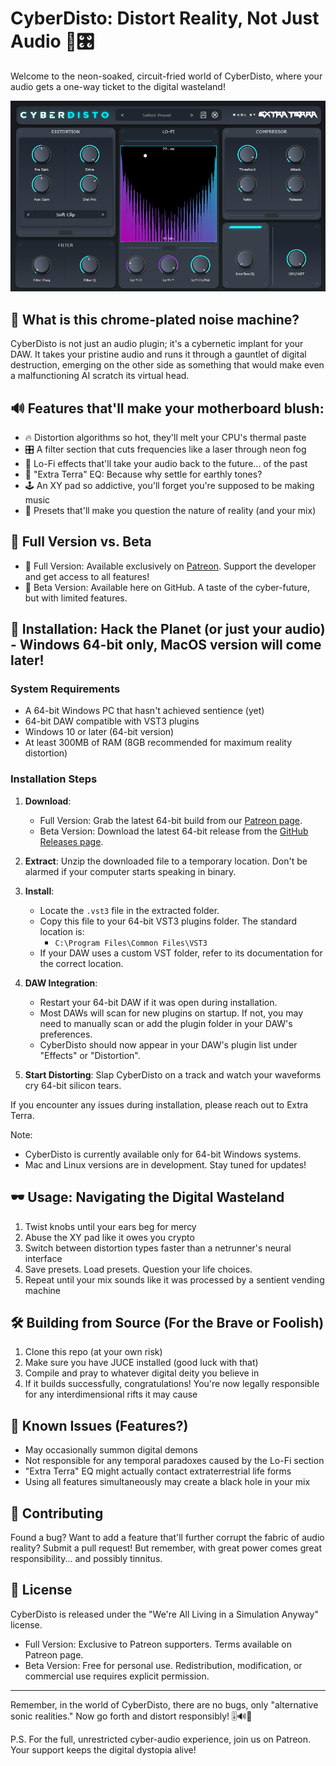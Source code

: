 # CyberDisto: Distort Reality, Not Just Audio 🤖🎛️

Welcome to the neon-soaked, circuit-fried world of CyberDisto, where your audio gets a one-way ticket to the digital wasteland! 

![Alt text](screencyberdisto.png)

## 🌆 What is this chrome-plated noise machine?

CyberDisto is not just an audio plugin; it's a cybernetic implant for your DAW. It takes your pristine audio and runs it through a gauntlet of digital destruction, emerging on the other side as something that would make even a malfunctioning AI scratch its virtual head.

## 🔊 Features that'll make your motherboard blush:

- 🔥 Distortion algorithms so hot, they'll melt your CPU's thermal paste
- 🎛️ A filter section that cuts frequencies like a laser through neon fog
- 💾 Lo-Fi effects that'll take your audio back to the future... of the past
- 🦾 "Extra Terra" EQ: Because why settle for earthly tones?
- 🕹️ An XY pad so addictive, you'll forget you're supposed to be making music
- 🧠 Presets that'll make you question the nature of reality (and your mix)

## 💎 Full Version vs. Beta

- 🌟 Full Version: Available exclusively on [Patreon]([https://www.patreon.com/YourPatreonPage](https://www.patreon.com/posts/cyberdisto-vst3-114553758)). Support the developer and get access to all features!
- 🧪 Beta Version: Available here on GitHub. A taste of the cyber-future, but with limited features.

## 🚀 Installation: Hack the Planet (or just your audio) - Windows 64-bit only, MacOS version will come later!

### System Requirements

- A 64-bit Windows PC that hasn't achieved sentience (yet)
- 64-bit DAW compatible with VST3 plugins
- Windows 10 or later (64-bit version)
- At least 300MB of RAM (8GB recommended for maximum reality distortion)

### Installation Steps

1. **Download**: 
   - Full Version: Grab the latest 64-bit build from our [Patreon page]([https://www.patreon.com/YourPatreonPage](https://www.patreon.com/posts/cyberdisto-vst3-114553758)).
   - Beta Version: Download the latest 64-bit release from the [GitHub Releases page]([https://github.com/YourUsername/CyberDisto/releases](https://github.com/DrFuturo/CyberDisto-VST3-v0.9-Beta/releases)).

2. **Extract**: Unzip the downloaded file to a temporary location. Don't be alarmed if your computer starts speaking in binary.

3. **Install**:
   - Locate the `.vst3` file in the extracted folder.
   - Copy this file to your 64-bit VST3 plugins folder. The standard location is:
     - `C:\Program Files\Common Files\VST3`
   - If your DAW uses a custom VST folder, refer to its documentation for the correct location.

4. **DAW Integration**:
   - Restart your 64-bit DAW if it was open during installation.
   - Most DAWs will scan for new plugins on startup. If not, you may need to manually scan or add the plugin folder in your DAW's preferences.
   - CyberDisto should now appear in your DAW's plugin list under "Effects" or "Distortion".

5. **Start Distorting**: Slap CyberDisto on a track and watch your waveforms cry 64-bit silicon tears.

If you encounter any issues during installation, please reach out to Extra Terra.

Note: 
- CyberDisto is currently available only for 64-bit Windows systems.
- Mac and Linux versions are in development. Stay tuned for updates!

## 🕶️ Usage: Navigating the Digital Wasteland

1. Twist knobs until your ears beg for mercy
2. Abuse the XY pad like it owes you crypto
3. Switch between distortion types faster than a netrunner's neural interface
4. Save presets. Load presets. Question your life choices.
5. Repeat until your mix sounds like it was processed by a sentient vending machine

## 🛠️ Building from Source (For the Brave or Foolish)

1. Clone this repo (at your own risk)
2. Make sure you have JUCE installed (good luck with that)
3. Compile and pray to whatever digital deity you believe in
4. If it builds successfully, congratulations! You're now legally responsible for any interdimensional rifts it may cause

## 🐛 Known Issues (Features?)

- May occasionally summon digital demons
- Not responsible for any temporal paradoxes caused by the Lo-Fi section
- "Extra Terra" EQ might actually contact extraterrestrial life forms
- Using all features simultaneously may create a black hole in your mix

## 🙏 Contributing

Found a bug? Want to add a feature that'll further corrupt the fabric of audio reality? Submit a pull request! But remember, with great power comes great responsibility... and possibly tinnitus.

## 📜 License

CyberDisto is released under the "We're All Living in a Simulation Anyway" license. 

- Full Version: Exclusive to Patreon supporters. Terms available on Patreon page.
- Beta Version: Free for personal use. Redistribution, modification, or commercial use requires explicit permission.

---

Remember, in the world of CyberDisto, there are no bugs, only "alternative sonic realities." Now go forth and distort responsibly! 🎚️🔊🦾

P.S. For the full, unrestricted cyber-audio experience, join us on Patreon. Your support keeps the digital dystopia alive!
